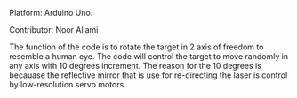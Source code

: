 Platform: Arduino Uno.

Contributor: Noor Allami

The function of the code is to rotate the target in 2 axis of freedom to resemble a human eye.
The code will control the target to move randomly in any axis with 10 degrees increment. The reason for the 10 degrees is becauase the reflective mirror that is use for re-directing the laser is control by low-resolution servo motors.
